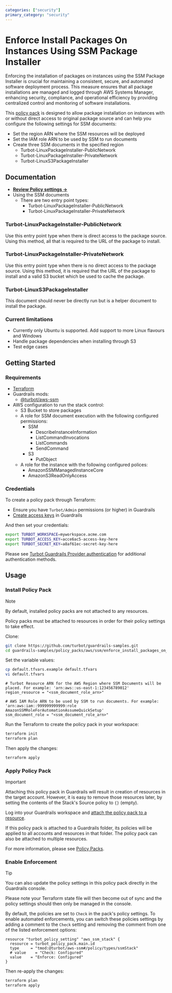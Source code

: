 ```yaml
---
categories: ["security"]
primary_category: "security"
---
```


# Enforce Install Packages On Instances Using SSM Package Installer

Enforcing the installation of packages on instances using the SSM Package Installer is crucial for maintaining a consistent, secure, and automated software deployment process. This measure ensures that all package installations are managed and logged through AWS Systems Manager, enhancing security, compliance, and operational efficiency by providing centralized control and monitoring of software installations.

This [policy pack](https://turbot.com/guardrails/docs/concepts/resources/smart-folders) is designed to allow package installation on instances with or without direct access to original package source and can help you configure the following settings for SSM documents:

- Set the region ARN where the SSM resources will be deployed
- Set the IAM role ARN to be used by SSM to run documents
- Create three SSM documents in the specified region
  - Turbot-LinuxPackageInstaller-PublicNetwork
  - Turbot-LinuxPackageInstaller-PrivateNetwork
  - Turbot-LinuxS3PackageInstaller

## Documentation

- **[Review Policy settings →](https://hub-guardrails-turbot-com-git-development-turbot.vercel.app/policy-packs/enforce_install_packages_on_instances_using_ssm_package_installer/settings)**
- Using the SSM documents
  - There are two entry point types:
    - Turbot-LinuxPackageInstaller-PublicNetwork
    - Turbot-LinuxPackageInstaller-PrivateNetwork

### Turbot-LinuxPackageInstaller-PublicNetwork

Use this entry point type when there is direct access to the package source.
Using this method, all that is required to the URL of the package to install.

### Turbot-LinuxPackageInstaller-PrivateNetwork

Use this entry point type when there is no direct access to the package source.
Using this method, it is required that the URL of the package to install and a valid S3 bucket which be used to cache the package.

### Turbot-LinuxS3PackageInstaller

This document should never be directly run but is a helper document to install the package.

### Current limitations

- Currently only Ubuntu is supported. Add support to more Linux flavours and Windows
- Handle package dependencies when installing through S3
- Test edge cases

## Getting Started

### Requirements

- [Terraform](https://developer.hashicorp.com/terraform/tutorials/aws-get-started/install-cli)
- Guardrails mods:
  - [@turbot/aws-ssm](https://hub-guardrails-turbot-com-git-development-turbot.vercel.app/aws/mods/aws-ssm)
- AWS configuration to run the stack control:
  - S3 Bucket to store packages
  - A role for SSM document execution with the following configured permissions:
    - SSM
      - DescribeInstanceInformation
      - ListCommandInvocations
      - ListCommands
      - SendCommand
    - S3
      - PutObject
  - A role for the instance with the following configured polices:
    - AmazonSSMManagedInstanceCore
    - AmazonS3ReadOnlyAccess

### Credentials

To create a policy pack through Terraform:

- Ensure you have `Turbot/Admin` permissions (or higher) in Guardrails
- [Create access keys](https://turbot.com/guardrails/docs/guides/iam/access-keys#generate-a-new-guardrails-api-access-key) in Guardrails

And then set your credentials:

```sh
export TURBOT_WORKSPACE=myworkspace.acme.com
export TURBOT_ACCESS_KEY=acce6ac5-access-key-here
export TURBOT_SECRET_KEY=a8af61ec-secret-key-here
```

Please see [Turbot Guardrails Provider authentication](https://registry.terraform.io/providers/turbot/turbot/latest/docs#authentication) for additional authentication methods.

## Usage

### Install Policy Pack

> [!NOTE]
> By default, installed policy packs are not attached to any resources.
>
> Policy packs must be attached to resources in order for their policy settings to take effect.

Clone:

```sh
git clone https://github.com/turbot/guardrails-samples.git
cd guardrails-samples/policy_packs/aws/ssm/enforce_install_packages_on_instances_using_ssm_package_installer
```

Set the variable values:

```sh
cp default.tfvars.example default.tfvars
vi default.tfvars
```

```hcl
# Turbot Resource ARN for the AWS Region where SSM Documents will be placed. For example: 'arn:aws::us-east-1:123456789012'
region_resource = "<ssm_document_role_arn>"

# AWS IAM Role ARN to be used by SSM to run documents. For example: 'arn:aws:iam::999999999999:role AmazonSSMRoleForAutomationAssumeQuickSetup'
ssm_document_role = "<ssm_document_role_arn>"
```

Run the Terraform to create the policy pack in your workspace:

```sh
terraform init
terraform plan
```

Then apply the changes:

```sh
terraform apply
```

### Apply Policy Pack

> [!IMPORTANT]
> Attaching this policy pack in Guardrails will result in creation of resources in the target account. However, it is easy to remove those resources later, by setting the contents of the Stack's Source policy to `{}` (empty).

Log into your Guardrails workspace and [attach the policy pack to a resource](https://turbot.com/guardrails/docs/guides/working-with-folders/smart#attach-a-smart-folder-to-a-resource).

If this policy pack is attached to a Guardrails folder, its policies will be applied to all accounts and resources in that folder. The policy pack can also be attached to multiple resources.

For more information, please see [Policy Packs](https://turbot.com/guardrails/docs/concepts/resources/smart-folders).

### Enable Enforcement

> [!TIP]
> You can also update the policy settings in this policy pack directly in the Guardrails console.
>
> Please note your Terraform state file will then become out of sync and the policy settings should then only be managed in the console.

By default, the policies are set to `Check` in the pack's policy settings. To enable automated enforcements, you can switch these policies settings by adding a comment to the `Check` setting and removing the comment from one of the listed enforcement options:

```hcl
resource "turbot_policy_setting" "aws_ssm_stack" {
  resource = turbot_policy_pack.main.id
  type     = "tmod:@turbot/aws-ssm#/policy/types/ssmStack"
  # value    = "Check: Configured"
  value    = "Enforce: Configured"
}
```

Then re-apply the changes:

```sh
terraform plan
terraform apply
```
